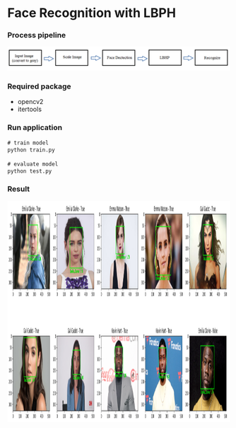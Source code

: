 # Face Recognition with LBPH

### Process pipeline
<img src="https://github.com/talatrau/LBPH/blob/master/flow.png" />

### Required package
* opencv2
* itertools

### Run application

```
# train model
python train.py

# evaluate model
python test.py
```

### Result
<img src="https://github.com/talatrau/LBPH/blob/master/result.png" height=500/>
